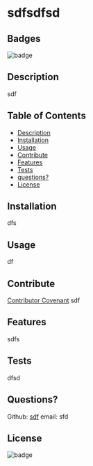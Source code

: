 # sdfsdfsd

  ## Badges
  ![badge](https://img.shields.io/badge/license-Github,NPM-yellow)<br />
  
  ## Description
  sdf

  ## Table of Contents

  - [Description](#description)
  - [Installation](#installation)
  - [Usage](#usage)
  - [Contribute](#contribute)
  - [Features](#features)
  - [Tests](#tests)
  - [questions?](#Questions)
  - [License](#license)
  
  ## Installation
  dfs

  ## Usage
  df

  ## Contribute
  [Contributor Covenant](https://www.contributor-covenant.org/)
  sdf


  ## Features
  sdfs

  ## Tests
  dfsd

  ## Questions?
  
  Github: [sdf](https://github.com/sdf)
  email: sfd

  ## License
  ![badge](https://img.shields.io/badge/license-Github,NPM-brightgreen)
  
  
  